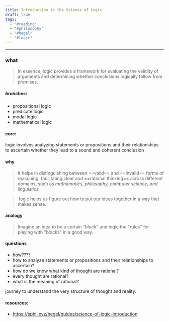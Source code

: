 ```yaml
---
title: Introduction to the Science of Logic
draft: true
tags:
  - "#reading"
  - "#philosophy"
  - "#hegel"
  - "#logic"
---
```

 
---
### what

> In essence, logic provides a framework for evaluating the validity of arguments and determining whether conclusions logically follow from premises.

##### branches:
* propositional logic
* predicate logic
* modal logic
* mathematical logic

#### core:
logic involves analyzing statements or propositions and their relationships to ascertain whether they lead to a sound and coherent conclusion
#### why

> It helps in distinguishing between ==valid== and ==invalid== forms of reasoning, facilitating clear and ==rational thinking== across different domains, such as *mathematics, philosophy, computer science, and linguistics.*

> logic helps us figure out how to put our ideas together in a way that makes sense.

#### analogy

> Imagine an idea to be a certain "block" and logic the "rules" for playing with "blocks" in a good way.


#### questions

* how????
* how to analyze statements or propositions and their relationships to ascertain?
* how do we know what kind of thought are rational?
* every thought are rational?
* what is the meaning of rational?


journey to understand the very structure of thought and reality.
#### resources:
* https://sphil.xyz/hegel/guides/science-of-logic-introduction